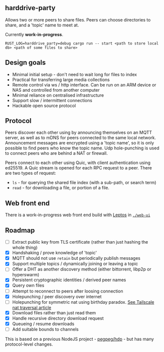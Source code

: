 
## harddrive-party

Allows two or more peers to share files. Peers can choose directories to share, and a 'topic' name to meet at.

Currently **work-in-progress**.

`RUST_LOG=harddrive_party=debug cargo run -- start <path to store local db> <path of some files to share>`

## Design goals

- Minimal initial setup - don't need to wait long for files to index
- Practical for transferring large media collections
- Remote control via ws / http interface. Can be run on an ARM device or NAS and controlled from another computer
- Minimal reliance on centralised infrastructure
- Support slow / intermittent connections
- Hackable open source protocol

## Protocol

Peers discover each other using by announcing themselves on an MQTT server, as well as to mDNS for peers connected to the same local network. Announcement messages are encrypted using a 'topic name', so it is only possible to find peers who know the topic name. Udp hole-punching is used to connect peers who are behind a NAT or firewall.

Peers connect to each other using Quic, with client authentication using ed25519. A Quic stream is opened for each RPC request to a peer. There are two types of request:

- `ls` - for querying the shared file index (with a sub-path, or search term)
- `read` - for downloading a file, or portion of a file. 

## Web front end

There is a work-in-progress web front end build with [Leptos]() in [`./web-ui`](./web-ui)

## Roadmap

- [ ] Extract public key from TLS certificate (rather than just hashing the whole thing)
- [x] Handshaking / prove knowledge of 'topic'
- [x] MQTT should not use `retain` but periodically publish messages
- [x] Support multiple topics / dynamically joining or leaving a topic
- [ ] Offer a DHT as another discovery method (either bittorrent, libp2p or hyperswarm)
- [x] Persistent cryptographic identities / derived peer names
- [x] Query own files
- [ ] Attempt to reconnect to peers after loosing connection
- [x] Holepunching / peer discovery over internet
- [ ] Holepunching for symmetric nat using birthday paradox. [See Tailscale nat traversal article](https://tailscale.com/blog/how-nat-traversal-works)
- [x] Download files rather than just read them
- [x] Handle recursive directory download request
- [x] Queueing / resume downloads
- [ ] Add suitable bounds to channels

This is based on a previous NodeJS project - [pegpeg/hdp](https://gitlab.com/pegpeg/hdp) - but has many protocol-level changes.

